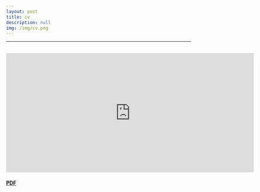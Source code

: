 ```yaml
---
layout: post
title: cv
description: null
img: /img/cv.png
---
```


***
<br>
<center><embed src="https://drive.google.com/viewerng/viewer?embedded=true&url=http://jared-desjardins.github.io/files/desjardins-cv-2018.pdf" width="675" height="325"></center>

<h4><a href="http://jared-desjardins.github.io/files/desjardins-cv-2018.pdf">PDF</a></h4>

